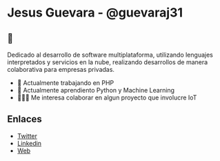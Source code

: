 # Jesus Guevara - @guevaraj31

## 👋

Dedicado al desarrollo de software multiplataforma, 
utilizando lenguajes interpretados y servicios en la nube, 
realizando desarrollos de manera colaborativa para empresas privadas.

- 🔭 Actualmente trabajando en PHP
- 🌱 Actualmente aprendiento Python y Machine Learning
- 👨🏼‍💻 Me interesa colaborar en algun proyecto que involucre IoT

## Enlaces

- [Twitter](https://twitter.com/JesusA231)
- [Linkedin](https://www.linkedin.com/in/jesus-guevara-7617aa90/)
- [Web](https://guevaraj31.github.io/)
